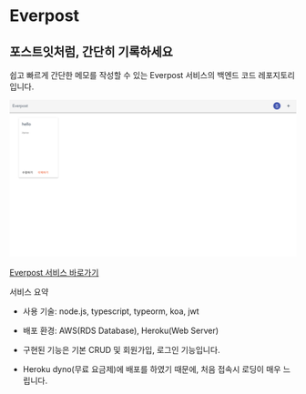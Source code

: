# Everpost

## 포스트잇처럼, 간단히 기록하세요

쉽고 빠르게 간단한 메모를 작성할 수 있는 Everpost 서비스의 백엔드 코드 레포지토리입니다.

![](image-1.png)

[Everpost 서비스 바로가기](https://everpost-front.herokuapp.com/)

서비스 요약

- 사용 기술: node.js, typescript, typeorm, koa, jwt

- 배포 환경: AWS(RDS Database), Heroku(Web Server)

- 구현된 기능은 기본 CRUD 및 회원가입, 로그인 기능입니다.

- Heroku dyno(무료 요금제)에 배포를 하였기 때문에, 처음 접속시 로딩이 매우 느립니다.